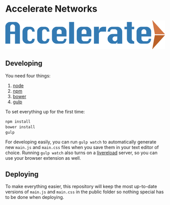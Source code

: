 # Accelerate Networks

![Accelerate Networks](public/assets/img/accelerate.png)

## Developing

You need four things:

1. [node](http://nodejs.org/)
2. [npm](https://www.npmjs.com/)
3. [bower](http://bower.io/)
4. [gulp](http://gulpjs.com/)

To set everything up for the first time:

```bash
npm install
bower install
gulp
```

For developing easily, you can run `gulp watch` to automatically generate new `main.js` and `main.css` files when you save them in your text editor of choice. Running `gulp watch` also turns on a [livereload](http://livereload.com/) server, so you can use your browser extension as well.

## Deploying

To make everything easier, this repository will keep the most up-to-date versions of `main.js` and `main.css` in the public folder so nothing special has to be done when deploying.
